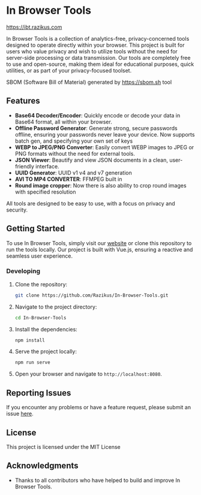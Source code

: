 
# In Browser Tools


https://ibt.razikus.com


In Browser Tools is a collection of analytics-free, privacy-concerned tools designed to operate directly within your browser. This project is built for users who value privacy and wish to utilize tools without the need for server-side processing or data transmission. Our tools are completely free to use and open-source, making them ideal for educational purposes, quick utilities, or as part of your privacy-focused toolset.

SBOM (Software Bill of Material) generated by https://sbom.sh tool

## Features

- **Base64 Decoder/Encoder**: Quickly encode or decode your data in Base64 format, all within your browser.
- **Offline Password Generator**: Generate strong, secure passwords offline, ensuring your passwords never leave your device. Now supports batch gen, and specifying your own set of keys
- **WEBP to JPEG/PNG Converter**: Easily convert WEBP images to JPEG or PNG formats without the need for external tools.
- **JSON Viewer**: Beautify and view JSON documents in a clean, user-friendly interface.
- **UUID Generator**: UUID v1 v4 and v7 generation
- **AVI TO MP4 CONVERTER**: FFMPEG built in
- **Round image cropper**: Now there is also ability to crop round images with specified resolution

All tools are designed to be easy to use, with a focus on privacy and security.

## Getting Started

To use In Browser Tools, simply visit our [website](https://ibt.razikus.com) or clone this repository to run the tools locally. Our project is built with Vue.js, ensuring a reactive and seamless user experience.


### Developing

1. Clone the repository:
   ```bash
   git clone https://github.com/Razikus/In-Browser-Tools.git
   ```

2. Navigate to the project directory:
   ```bash
   cd In-Browser-Tools
   ```

3. Install the dependencies:
   ```bash
   npm install
   ```

4. Serve the project locally:
   ```bash
   npm run serve
   ```

5. Open your browser and navigate to `http://localhost:8080`.

## Reporting Issues

If you encounter any problems or have a feature request, please submit an issue [here](https://github.com/Razikus/In-Browser-Tools/issues).

## License

This project is licensed under the MIT License 

## Acknowledgments

- Thanks to all contributors who have helped to build and improve In Browser Tools.
